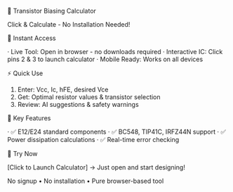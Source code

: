 🔧 Transistor Biasing Calculator

Click & Calculate - No Installation Needed!

🚀 Instant Access

· Live Tool: Open in browser - no downloads required
· Interactive IC: Click pins 2 & 3 to launch calculator
· Mobile Ready: Works on all devices

⚡ Quick Use

1. Enter: Vcc, Ic, hFE, desired Vce
2. Get: Optimal resistor values & transistor selection
3. Review: AI suggestions & safety warnings

🎯 Key Features

· ✅ E12/E24 standard components
· ✅ BC548, TIP41C, IRFZ44N support
· ✅ Power dissipation calculations
· ✅ Real-time error checking

📱 Try Now

[Click to Launch Calculator] → Just open and start designing!

No signup • No installation • Pure browser-based tool
